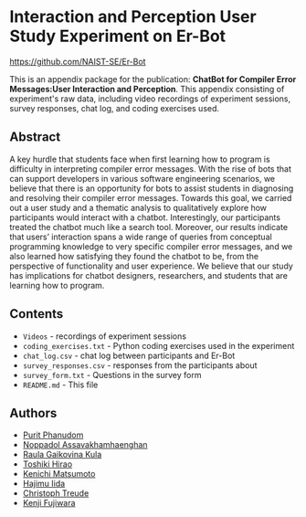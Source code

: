 # Interaction and Perception User Study Experiment on Er-Bot

https://github.com/NAIST-SE/Er-Bot

This is an appendix package for the publication: **ChatBot for Compiler Error Messages:User Interaction and Perception**. This appendix consisting of experiment's raw data, including video recordings of experiment sessions, survey responses, chat log, and coding exercises used. 

## Abstract
A key hurdle that students face when first learning how to program is difficulty in interpreting compiler error messages. With the rise of bots that can support developers in various software engineering scenarios, we believe that there is an opportunity for bots to assist students in diagnosing and resolving their compiler error messages. Towards this goal, we carried out a user study and a thematic analysis to qualitatively explore how participants would interact with a chatbot. Interestingly, our participants treated the chatbot much like a search tool. Moreover, our results indicate that users’ interaction spans a wide range of queries from conceptual programming knowledge to very specific compiler error messages, and we also learned how satisfying they found the chatbot to be, from the perspective of functionality and user experience. We believe that our study has implications for chatbot designers, researchers, and students that are learning how to program.


## Contents
* `Videos` - recordings of experiment sessions
* `coding_exercises.txt` - Python coding exercises used in the experiment
* `chat_log.csv` - chat log between participants and Er-Bot
* `survey_responses.csv` - responses from the participants about
* `survey_form.txt` - Questions in the survey form
* `README.md` - This file

<!-- ## Contents (old)
* `Dataset` - a directory of the dataset
	* `500_SATD_Comments.csv` - results of RQ1: open coding and card sorting SATD comments in Maven repositories.
		* `Comment Location` - where the SATD comment store at in the repository.
		* `Comment` - the content of the SATD comment.
		* `Keywords` - the set of keywords which are used to extract SATD comment.
		* `Location` - where the SATD comment store at in the build file.
		* `Reason` - why the SATD occure in the build file.
		* `Purpose` - why the developer left the SATD comment in the build file.
	* `ready-to-be-addressed_SATD_Comments.csv` - results of RQ2: identification for 'ready-to-be-addressed' SATD comments in 500 SATD comments.
		* `Index` - a numbered list.
		* `Comment Location` - where the SATD comment store at in the repository.
		* `Comment` - the content of the SATD comment.
		* `Keywords` - the set of keywords which are used to extract SATD comment.
		* `Location` - where the SATD comment store at in the build file.
		* `Reason` - why the SATD occure in the build file.
		* `Purpose` - why the developer left the SATD comment in the build file.
		* `URL1` - the first hyperlink in the SATD comment.
		* `URL2` - the second hyperlink in the SATD comment.
		* `Submitting approach` - the approach to report SATD comment to the developers.
		* `Pull request/Issue link` - the hyperlink where we report SATD comment.
		* `Status` - the current status of the pull request or issue.
	* `keywords_list.txt` - our adopated list of SATD keywords which are merged from [Huang et al.](https://doi.org/10.1007/s10664-017-9522-4) and [Potdar and Shihab](https://doi.org/10.1109/ICSME.2014.31).
	* `revision_list.csv` - the list of HEAD revisions extract from DP1.
	* `3out.csv` - the list of repositores ID and name from [Hata et al.](https://doi.org/10.1109/ICSE.2019.00123).
	* `result-buildfiles-extended` - dataset shared by [Hata et al.](https://doi.org/10.1109/ICSE.2019.00123).
	* `comments_with_no_keywords.csv` - list of Maven comments that are not identified as SATD by the keyword-basedapproach.
	* `384_samples_comments_with_no_keywords.csv` - list of sample Maven comments that are not identified as SATD by the keyword-basedapproach.
* `Scripts` - a directory of Scripts.
	* `README.md` - a readme file for Scripts directory.
	* `parallel_categories_diagram.ipynb` - the parallel categories diagram among location, reason, and purpose.
	* `identify_SATD_comments.py` - the script which is used to detect SATD comments.
* `POM_files_used_in_paper` - a directory of POM files that used in paper. Filename represents the link to orginal POM file shown in the paper.
* `LICENSE` - [CC0 1.0 Universal.](https://creativecommons.org/publicdomain/zero/1.0/)
* `survey.pdf` - survey material for section 6 DEVELOPER FEEDBACK.
* `survey_result.csv` - survey result of section 6 DEVELOPER FEEDBACK.
* `README.md` - this file. -->

## Authors
- [Purit Phanudom](https://tao-xiao.github.io/)
- [Noppadol Assavakhamhaenghan](https://dong-w.github.io/)
- [Raula Gaikovina Kula](https://raux.github.io/)
- [Toshiki Hirao](https://raux.github.io/)
- [Kenichi Matsumoto](https://matsumotokenichi.github.io/)
- [Hajimu Iida](https://raux.github.io/)
- [Christoph Treude](https://raux.github.io/)
- [Kenji Fujiwara](https://raux.github.io/)